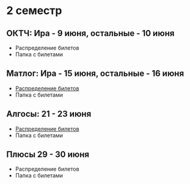 # 2 семестр

## ОКТЧ: Ира - 9 июня, остальные - 10 июня
- Распределение билетов
- Папка с билетами

## Матлог: Ира - 15 июня, остальные - 16 июня
- [Распределение билетов](https://docs.google.com/spreadsheets/d/1_5uhLqtdn4G0R26ir43FqoC7gUQ21KBlS98LInOwN5Y/edit?usp=sharing)
- Папка с билетами

## Алгосы: 21 - 23 июня
- [Распределение билетов](https://docs.google.com/spreadsheets/d/1cjsrFSCH2gyCbHrCn8p-q_qaw2kq0G_qgDjJO91h8f8/edit?usp=sharing)
- Папка с билетами


## Плюсы 29 - 30 июня
- Распределение билетов
- Папка с билетами
